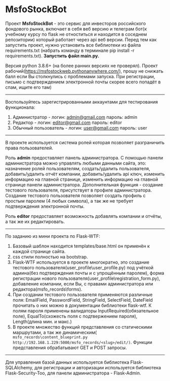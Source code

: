 MsfoStockBot
============

Проект <b>MsfoStockBot</b> - это сервис для инвесторов российского фондового рынка, включает в себя веб версию и телеграм бот(к учебному курсу по flask не отноститься и находится в соседнем репозитории) который работает через api веб версии.
Перед тем как запустить проект, нужно установить все библиотеки из файла requirements.txt (набрать команду в терминале pip install -r requirements.txt).
<b>Запустить файл main.py.</b>

Версия python 3.8.6+ (на более ранних версиях не проверял).
Проект рабочий(https://msfostockweb.pythonanywhere.com/), прошу не снижать балл если Вы столкнулись с проблемами запуска. 
При регистрации, письмо с подтверждением электронной почты скорее всего попадёт в спам, ищите его там)
_________
Воспользуйтесь зарегистрированными аккаунтами для тестирования функционала:
1. Администратор - логин: admin@gmail.com пароль: admin 
2. Редактор - логин: editor@gmail.com пароль: editor 
3. Обычный пользователь - логин: user@gmail.com пароль: user  
_________
В проекте используется система ролей которая позволяет разграничить права пользователей. 

Роль <b>admin</b> предоставляет панель администратора. С помощью панели администратора можно управлять любыми данными сайта, это: назначение ролей пользователям, создать/удалить пользователя, добавить/удалить отчёт компании, добавить/удалить api ключ, изменить информацию на главной странице, изменить информацию на главной странице панели администратора. Дополнительная функция - создание тестового пользователя, присутствует в профиле администратора. Создание тестового пользователя позволяет создать профиль с простым паролем (4 любых символа), а так же не требует подтверждения электронной почты.

Роль <b>editor</b> предоставляет возможность добавлять компании и отчёты, а так же их редактировать.
_________
По заданию из мини проекта по Flask-WTF:

  1. Базовый шаблон находится templates/base.html он применён к каждой странице сайта. 
  2. css стили полностью на bootstrap. 
  3. Flask-WTF используется в проекте многократно, это создание тестового пользователя(user_profile\user_profile.py) под учёткой админа(без подтверждения почты и с упрощённым паролем), форма регистрации нового пользователя(user_profile\registration_form.py), добавление компании, если Вы, с правами администратора или редактора(msfo_records\forms). 
  4. При создании тестового пользователя применяются различные поля: EmailField, PasswordField, StringField, SelectField, DateField прочитать о них можно в документации библиотеки flask-wtf. К полям пароля применены валидаторы InputRequired(обязательное поле), EqualTo(схожесть поля с подтвержением пароля), Length(длина мин. и макс.)
  5. В проекте множество функций представления со статическими маршрутами, а так же динамическим(```
msfo_records\content_blueprint.py  http://192.168.1.229:5000/msfo_records/<slug>/edit/)```. Функции представления обрабатывают GET и POST запросы.
_________
Для управления базой данных используется библиотека Flask-SQLAlchemy, для регистрации и авторизации используется библиотека Flask-Security-Too, для панели администратора - Flask-Admin. 
